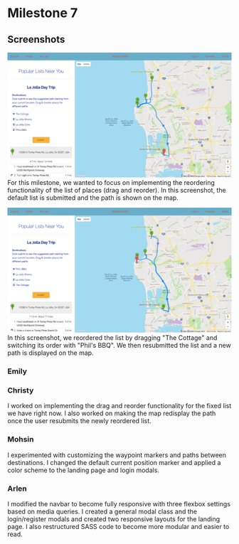 # Milestone 7
## Screenshots
![Milestone7-Screenshot1](milestone7-imgs/milestone7-1.png)
For this milestone, we wanted to focus on implementing the reordering functionality of the list of places (drag and reorder). In this screenshot, the default list is submitted and the path is shown on the map.

![Milestone7-Screenshot2](milestone7-imgs/milestone7-2.png)
In this screenshot, we reordered the list by dragging "The Cottage" and switching its order with "Phil's BBQ". We then resubmitted the list and a new path is displayed on the map.

### Emily

### Christy
I worked on implementing the drag and reorder functionality for the fixed list we have right now. I also worked on making the map redisplay the path once the user resubmits the newly reordered list.

### Mohsin
I experimented with customizing the waypoint markers and paths between destinations. I changed the default current position marker and applied a color scheme to the landing page and login modals.

### Arlen
I modified the navbar to become fully responsive with three flexbox settings based on media queries. I created a general modal class and the login/register modals and created two responsive layouts for the landing page. I also restructured SASS code to become more modular and easier to read.
